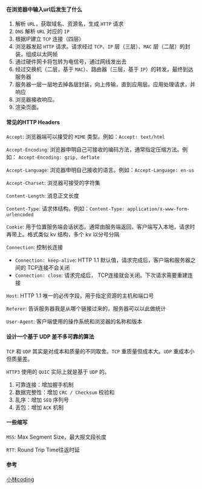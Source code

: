 #### 在浏览器中输入url后发生了什么

1. 解析 `URL`，获取域名、资源名，生成 `HTTP` 请求
2. `DNS` 解析 `URL` 对应的 `IP`
3. 根据IP建立 `TCP` 连接（四层）
4. 浏览器发起 `HTTP` 请求。请求经过 `TCP`、`IP` 层（三层）、`MAC` 层（二层）的封装，组成以太网帧
5. 通过硬件网卡将包转为电信号，通过网线发出去
6. 经过交换机（二层，基于 `MAC`）、路由器（三层，基于 `IP`）的转发，最终到达服务器
7. 服务器一层一层地去掉各层封装，向上传输，直到应用层。应用处理请求，并响应
8. 浏览器接收响应。
9. 渲染页面。





#### 常见的HTTP Headers

`Accept`: 浏览器端可以接受的 `MIME` 类型。例如：`Accept: text/html `

`Accept-Encoding`: 浏览器申明自己可接收的编码方法，通常指定压缩方法。例如： `Accept-Encoding: gzip, deflate`

`Accept-Language`: 浏览器申明自己接收的语言。例如：`Accept-Language: en-us`

`Accept-Charset`: 浏览器可接受的字符集

`Content-Length`: 消息正文长度

`Content-Type`: 请求体结构。例如：`Content-Type: application/x-www-form-urlencoded`

`Cookie`: 用于位置服务端会话状态。通常由服务端返回，客户端写入本地，请求时再带上。格式类似 kv 结构，多个 kv 以分号分隔

`Connection`: 控制长连接

- `Connection: keep-alive`: HTTP 1.1 默认值，请求完成后，客户端和服务器之间的 TCP连接不会关闭
- `Connection: close`: 请求完成后， TCP连接就会关闭。下次请求需要重建连接

`Host`: HTTP 1.1 唯一的必传字段，用于指定资源的主机和端口号

`Referer`: 告诉服务器我是从哪个链接过来的，服务器可以以此做统计

`User-Agent`: 客户端使用的操作系统和浏览器的名称和版本





#### 设计一个基于 UDP 差不多可靠的算法

`TCP` 和 `UDP` 其实是对成本和质量的不同取舍。`TCP` 重质量但成本大。`UDP` 重成本小但质量差。

`HTTP3` 使用的 `QUIC` 实际上就是基于 `UDP` 的。

1. 可靠连接：增加握手机制
2. 数据完整性：增加 `CRC / Checksum` 校验和
3. 乱序：增加 `SEQ` 序列号
4. 丢包：增加 `ACK` 机制





#### 一些缩写

`MSS`: Max Segment Size，最大报文段长度

`RTT`: Round Trip Time往返时延






#### 参考

[小林coding](https://www.zhihu.com/question/437193010/answer/2065582348)


